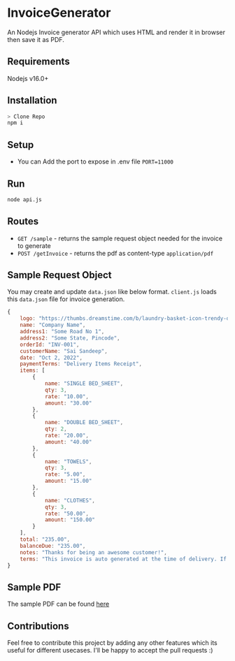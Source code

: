 # InvoiceGenerator

An Nodejs Invoice generator API which uses HTML and render it in browser then save it as PDF.

## Requirements

Nodejs v16.0+

## Installation

```sh
> Clone Repo
npm i
```

## Setup

- You can Add the port to expose in .env file `PORT=11000`

## Run

```sh
node api.js
```

## Routes

- `GET /sample` - returns the sample request object needed for the invoice to generate
- `POST /getInvoice` - returns the pdf as content-type `application/pdf`

## Sample Request Object

You may create and update `data.json` like below format. `client.js` loads this `data.json` file for invoice generation.

```js
{
    logo: "https://thumbs.dreamstime.com/b/laundry-basket-icon-trendy-design-style-isolated-white-background-vector-simple-modern-flat-symbol-web-site-mobile-135748439.jpg",
    name: "Company Name",
    address1: "Some Road No 1",
    address2: "Some State, Pincode",
    orderId: "INV-001",
    customerName: "Sai Sandeep",
    date: "Oct 2, 2022",
    paymentTerms: "Delivery Items Receipt",
    items: [
        {
            name: "SINGLE BED_SHEET",
            qty: 3,
            rate: "10.00",
            amount: "30.00"
        },
        {
            name: "DOUBLE BED_SHEET",
            qty: 2,
            rate: "20.00",
            amount: "40.00"
        },
        {
            name: "TOWELS",
            qty: 3,
            rate: "5.00",
            amount: "15.00"
        },
        {
            name: "CLOTHES",
            qty: 3,
            rate: "50.00",
            amount: "150.00"
        }
    ],
    total: "235.00",
    balanceDue: "235.00",
    notes: "Thanks for being an awesome customer!",
    terms: "This invoice is auto generated at the time of delivery. If there is any issue, Contact provider"
}
```

## Sample PDF

The sample PDF can be found [here](https://github.com/SandeepDev1/InvoiceGenerator/blob/main/response.pdf)

## Contributions

Feel free to contribute this project by adding any other features which its useful for different usecases. I'll be happy to accept the pull requests :)
